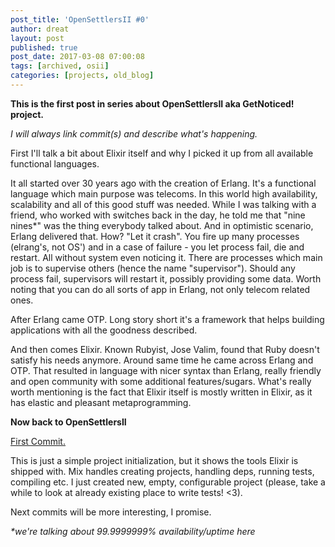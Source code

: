 ```yaml
---
post_title: 'OpenSettlersII #0'
author: dreat
layout: post
published: true
post_date: 2017-03-08 07:00:08
tags: [archived, osii]
categories: [projects, old_blog]
---
```

<strong>This is the first post in series about OpenSettlersII aka GetNoticed! project.</strong>

<em>I will always link commit(s) and describe what's happening.</em>

First I'll talk a bit about Elixir itself and why I picked it up from all available functional languages.

It all started over 30 years ago with the creation of Erlang. It's a functional language which main purpose was telecoms. In this world high availability, scalability and all of this good stuff was needed. While I was talking with a friend, who worked with switches back in the day, he told me that "nine nines*" was the thing everybody talked about. And in optimistic scenario, Erlang delivered that. How? "Let it crash". You fire up many processes (elrang's, not OS') and in a case of failure - you let process fail, die and restart. All without system even noticing it. There are processes which main job is to supervise others (hence the name "supervisor"). Should any process fail, supervisors will restart it, possibly providing some data. Worth noting that you can do all sorts of app in Erlang, not only telecom related ones.

After Erlang came OTP. Long story short it's a framework that helps building applications with all the goodness described.

And then comes Elixir. Known Rubyist, Jose Valim, found that Ruby doesn't satisfy his needs anymore. Around same time he came across Erlang and OTP. That resulted in language with nicer syntax than Erlang, really friendly and open community with some additional features/sugars. What's really worth mentioning is the fact that Elixir itself is mostly written in Elixir, as it has elastic and pleasant metaprogramming.

<strong>Now back to OpenSettlersII</strong>

<a href="https://github.com/Dreat/OpenSettlersII/commit/019b2f9e48ee35340a177cadd732bab477d189e6"><span lang="pl">First Commit.</span></a>

This is just a simple project initialization, but it shows the tools Elixir is shipped with. Mix handles creating projects, handling deps, running tests, compiling etc. I just created new, empty, configurable project (please, take a while to look at already existing place to write tests! &lt;3).

Next commits will be more interesting, I promise.

<em>*we're talking about 99.9999999% availability/uptime here</em>
